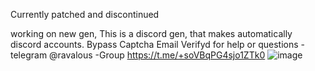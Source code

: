 Currently patched and discontinued

working on new gen,
This is a discord gen, that makes automatically discord accounts. Bypass Captcha Email Verifyd
for help or questions - telegram @ravalous  -Group https://t.me/+soVBqPG4sjo1ZTk0
![image](https://user-images.githubusercontent.com/38435107/151044187-c79e5808-b0c8-42ba-b552-f33a67a6f926.png)
